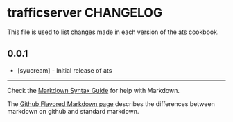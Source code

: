 trafficserver CHANGELOG
=============

This file is used to list changes made in each version of the ats cookbook.

0.0.1
-----
- [syucream] - Initial release of ats

- - -
Check the [Markdown Syntax Guide](http://daringfireball.net/projects/markdown/syntax) for help with Markdown.

The [Github Flavored Markdown page](http://github.github.com/github-flavored-markdown/) describes the differences between markdown on github and standard markdown.
